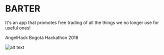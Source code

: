 # BARTER
It's an app that promotes free trading of all the things we no longer use for useful ones!

AngelHack Bogota Hackathon 2018

![alt text](https://scontent-atl3-1.cdninstagram.com/vp/32d672d512bcdc70089fc3554a2f47bb/5BF8797C/t51.2885-15/e35/37846321_662933417403756_7433582533805080576_n.jpg)
